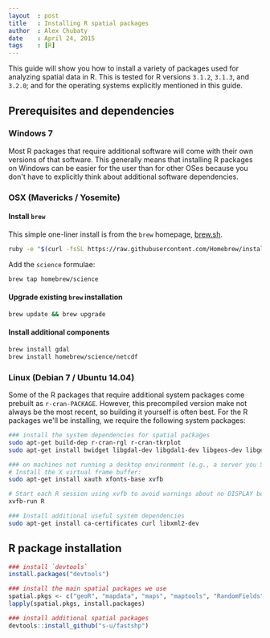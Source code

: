 ```yaml
---
layout  : post
title   : Installing R spatial packages
author  : Alex Chubaty
date    : April 24, 2015
tags    : [R]
---
```


This guide will show you how to install a variety of packages used for analyzing spatial data in R.
This is tested for R versions `3.1.2`, `3.1.3`, and `3.2.0`; and for the operating systems explicitly mentioned in this guide.

## Prerequisites and dependencies

### Windows 7

Most R packages that require additional software will come with their own versions of that software.
This generally means that installing R packages on Windows can be easier for the user than for other OSes because you don't have to explicitly think about additional software dependencies.

### OSX (Mavericks / Yosemite)

#### Install `brew`

This simple one-liner install is from the `brew` homepage, [brew.sh](https://brew.sh).

```bash
ruby -e "$(curl -fsSL https://raw.githubusercontent.com/Homebrew/install/master/install)"
```

Add the `science` formulae:

```bash
brew tap homebrew/science
```

#### Upgrade existing `brew` installation

```bash
brew update && brew upgrade
```
	
#### Install additional components

```bash
brew install gdal
brew install homebrew/science/netcdf
```

### Linux (Debian 7 / Ubuntu 14.04)

Some of the R packages that require additional system packages come prebuilt as `r-cran-PACKAGE`.
However, this precompiled version make not always be the most recent, so building it yourself is often best.
For the R packages we'll be installing, we require the following system packages:

```bash
### install the system dependencies for spatial packages
sudo apt-get build-dep r-cran-rgl r-cran-tkrplot
sudo apt-get install bwidget libgdal-dev libgdal1-dev libgeos-dev libgeos++-dev libgsl0-dev libproj-dev libspatialite-dev netcdf-bin

### on machines not running a desktop environment (e.g., a server you SSH into):
# Install the X virtual frame buffer:
sudo apt-get install xauth xfonts-base xvfb

# Start each R session using xvfb to avoid warnings about no DISPLAY being set:
xvfb-run R

### Install additional useful system dependencies
sudo apt-get install ca-certificates curl libxml2-dev
```

## R package installation

```r
### install `devtools`
install.packages("devtools")

### install the main spatial packages we use
spatial.pkgs <- c("geoR", "mapdata", "maps", "maptools", "RandomFields", "plotKML", "rgdal", "rgeos", "shapefiles", "sp", "spatstat", "raster", "rts")
lapply(spatial.pkgs, install.packages)

### install additional spatial packages
devtools::install_github("s-u/fastshp")
```
